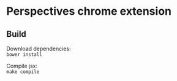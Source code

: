 # Perspectives chrome extension

## Build

Download dependencies:   
`bower install`

Compile jsx:  
`make compile`
